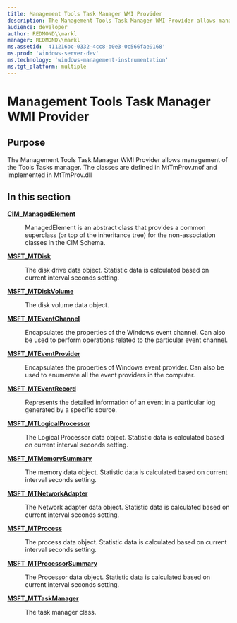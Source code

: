 ```yaml
---
title: Management Tools Task Manager WMI Provider
description: The Management Tools Task Manager WMI Provider allows management of the Tools Tasks manager.
audience: developer
author: REDMOND\\markl
manager: REDMOND\\markl
ms.assetid: '411216bc-0332-4cc8-b0e3-0c566fae9168'
ms.prod: 'windows-server-dev'
ms.technology: 'windows-management-instrumentation'
ms.tgt_platform: multiple
---
```


# Management Tools Task Manager WMI Provider

## Purpose

The Management Tools Task Manager WMI Provider allows management of the Tools Tasks manager. The classes are defined in MtTmProv.mof and implemented in MtTmProv.dll

## In this section

<dl> <dt>

[**CIM\_ManagedElement**](cim-managedelement.md)
</dt> <dd>

ManagedElement is an abstract class that provides a common superclass (or top of the inheritance tree) for the non-association classes in the CIM Schema.

</dd> <dt>

[**MSFT\_MTDisk**](msft-mtdisk.md)
</dt> <dd>

The disk drive data object. Statistic data is calculated based on current interval seconds setting.

</dd> <dt>

[**MSFT\_MTDiskVolume**](msft-mtdiskvolume.md)
</dt> <dd>

The disk volume data object.

</dd> <dt>

[**MSFT\_MTEventChannel**](msft-mteventchannel.md)
</dt> <dd>

Encapsulates the properties of the Windows event channel. Can also be used to perform operations related to the particular event channel.

</dd> <dt>

[**MSFT\_MTEventProvider**](msft-mteventprovider.md)
</dt> <dd>

Encapsulates the properties of Windows event provider. Can also be used to enumerate all the event providers in the computer.

</dd> <dt>

[**MSFT\_MTEventRecord**](msft-mteventrecord.md)
</dt> <dd>

Represents the detailed information of an event in a particular log generated by a specific source.

</dd> <dt>

[**MSFT\_MTLogicalProcessor**](msft-mtlogicalprocessor.md)
</dt> <dd>

The Logical Processor data object. Statistic data is calculated based on current interval seconds setting.

</dd> <dt>

[**MSFT\_MTMemorySummary**](msft-mtmemorysummary.md)
</dt> <dd>

The memory data object. Statistic data is calculated based on current interval seconds setting.

</dd> <dt>

[**MSFT\_MTNetworkAdapter**](msft-mtnetworkadapter.md)
</dt> <dd>

The Network adapter data object. Statistic data is calculated based on current interval seconds setting.

</dd> <dt>

[**MSFT\_MTProcess**](msft-mtprocess.md)
</dt> <dd>

The process data object. Statistic data is calculated based on current interval seconds setting.

</dd> <dt>

[**MSFT\_MTProcessorSummary**](msft-mtprocessorsummary.md)
</dt> <dd>

The Processor data object. Statistic data is calculated based on current interval seconds setting.

</dd> <dt>

[**MSFT\_MTTaskManager**](msft-mttaskmanager.md)
</dt> <dd>

The task manager class.

</dd> </dl>

 

 




